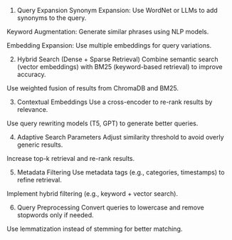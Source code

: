 1. Query Expansion
Synonym Expansion: Use WordNet or LLMs to add synonyms to the query.

Keyword Augmentation: Generate similar phrases using NLP models.

Embedding Expansion: Use multiple embeddings for query variations.

2. Hybrid Search (Dense + Sparse Retrieval)
Combine semantic search (vector embeddings) with BM25 (keyword-based retrieval) to improve accuracy.

Use weighted fusion of results from ChromaDB and BM25.

3. Contextual Embeddings
Use a cross-encoder to re-rank results by relevance.

Use query rewriting models (T5, GPT) to generate better queries.

4. Adaptive Search Parameters
Adjust similarity threshold to avoid overly generic results.

Increase top-k retrieval and re-rank results.

5. Metadata Filtering
Use metadata tags (e.g., categories, timestamps) to refine retrieval.

Implement hybrid filtering (e.g., keyword + vector search).

6. Query Preprocessing
Convert queries to lowercase and remove stopwords only if needed.

Use lemmatization instead of stemming for better matching.
